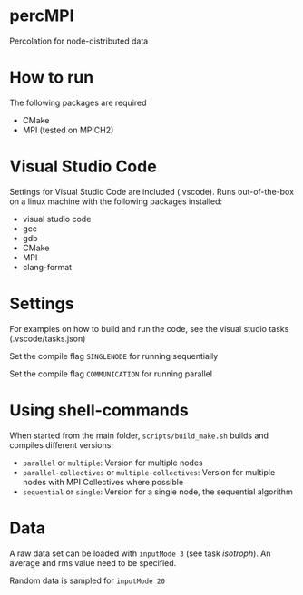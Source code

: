 # percMPI
Percolation for node-distributed data

How to run
==========
The following packages are required
* CMake
* MPI (tested on MPICH2)

Visual Studio Code
==================
Settings for Visual Studio Code are included (.vscode).
Runs out-of-the-box on a linux machine with the following packages installed:
* visual studio code
* gcc
* gdb
* CMake
* MPI
* clang-format
    
Settings
==================
For examples on how to build and run the code, see the visual studio tasks (.vscode/tasks.json)

Set the compile flag `SINGLENODE` for running sequentially

Set the compile flag `COMMUNICATION` for running parallel

Using shell-commands
==================
When started from the main folder, `scripts/build_make.sh` builds and compiles different versions:
* `parallel` or `multiple`: Version for multiple nodes
* `parallel-collectives` or `multiple-collectives`: Version for multiple nodes with MPI Collectives where possible
* `sequential` or `single`: Version for a single node, the sequential algorithm

Data
==================
A raw data set can be loaded with `inputMode 3` (see task _isotroph_). An average and rms value need to be specified.

Random data is sampled for `inputMode 20`
